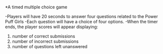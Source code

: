 *A timed multiple choice game

-Players will have 20 seconds to answer four questions related to the Power Puff Girls
-Each question will have a choice of four options.
-When the timer ends, the player scores will appear displaying:
   1. number of correct submissions
   2. number of incorrect submissions
   3. number of questions left unanswered
